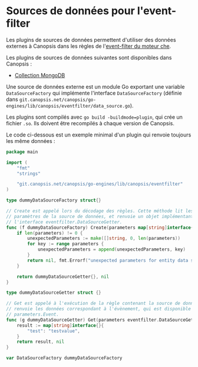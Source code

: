 # Sources de données pour l'event-filter

Les plugins de sources de données permettent d'utiliser des données externes à Canopsis dans les règles de l'[event-filter du moteur che](../../guide-administration/moteurs/moteur-che-event_filter.md).

Les plugins de sources de données suivantes sont disponibles dans Canopsis :

 - [Collection MongoDB](../../../guide-administration/moteurs/moteur-che-event_filter/#collection-mongodb)

Une source de données externe est un module Go exportant une variable
`DataSourceFactory` qui implémente l'interface `DataSourceFactory` (définie
dans
`git.canopsis.net/canopsis/go-engines/lib/canopsis/eventfilter/data_source.go`).

Les plugins sont compilés avec `go build -buildmode=plugin`, qui crée un
fichier `.so`. Ils doivent être recompilés à chaque version de Canopsis.

Le code ci-dessous est un exemple minimal d'un plugin qui renvoie toujours les
même données :

```go
package main

import (
	"fmt"
	"strings"

	"git.canopsis.net/canopsis/go-engines/lib/canopsis/eventfilter"
)

type dummyDataSourceFactory struct{}

// Create est appelé lors du décodage des règles. Cette méthode lit les
// paramètres de la source de données, et renvoie un objet implémentant
// l'interface eventfilter.DataSourceGetter.
func (f dummyDataSourceFactory) Create(parameters map[string]interface{}) (eventfilter.DataSourceGetter, error) {
	if len(parameters) != 0 {
		unexpectedParameters := make([]string, 0, len(parameters))
		for key := range parameters {
			unexpectedParameters = append(unexpectedParameters, key)
		}
		return nil, fmt.Errorf("unexpected parameters for entity data source: %s", strings.Join(unexpectedParameters, ", "))
	}

	return dummyDataSourceGetter{}, nil
}

type dummyDataSourceGetter struct {}

// Get est appelé à l'exécution de la règle contenant la source de donnée, et
// renvoie les données correspondant à l'évènement, qui est disponible dans
// parameters.Event.
func (g dummyDataSourceGetter) Get(parameters eventfilter.DataSourceGetterParameters) (interface{}, error) {
	result := map[string]interface{}{
		"test": "testvalue",
	}
	return result, nil
}

var DataSourceFactory dummyDataSourceFactory
```
